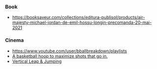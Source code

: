 ### Book

- https://booksaveur.com/collections/editura-publisol/products/air-majesty-michael-jordan-de-emil-hossu-longin-precomanda-20-mai-2021

### Cinema

- https://www.youtube.com/user/bballbreakdown/playlists
- [A basketball hoop to maximize shots that go in.](https://news.ycombinator.com/item?id=22898653)
- [Vertical Leap & Jumping](https://www.youtube.com/playlist?list=PLLGwYUBXVGQVr5XaEXQYYAAA5nPramdJn)
